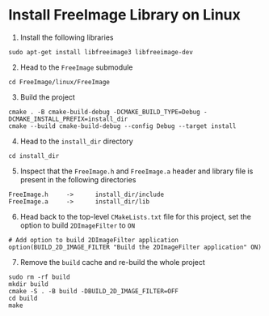 # Install FreeImage Library on Linux

1. Install the following libraries
```shell
sudo apt-get install libfreeimage3 libfreeimage-dev
```

2. Head to the `FreeImage` submodule
```shell
cd FreeImage/linux/FreeImage
```

3. Build the project
```shell
cmake . -B cmake-build-debug -DCMAKE_BUILD_TYPE=Debug -DCMAKE_INSTALL_PREFIX=install_dir
cmake --build cmake-build-debug --config Debug --target install
```

4. Head to the `install_dir` directory
```shell
cd install_dir
```

5. Inspect that the `FreeImage.h` and `FreeImage.a` header and library file is present in the following directories
```shell
FreeImage.h     ->      install_dir/include
FreeImage.a     ->      install_dir/lib
```

6. Head back to the top-level `CMakeLists.txt` file for this project, set the option to build `2DImageFilter` to `ON`
```shell
# Add option to build 2DImageFilter application
option(BUILD_2D_IMAGE_FILTER "Build the 2DImageFilter application" ON)
```

7. Remove the `build` cache and re-build the whole project
```shell
sudo rm -rf build
mkdir build
cmake -S . -B build -DBUILD_2D_IMAGE_FILTER=OFF
cd build
make
```